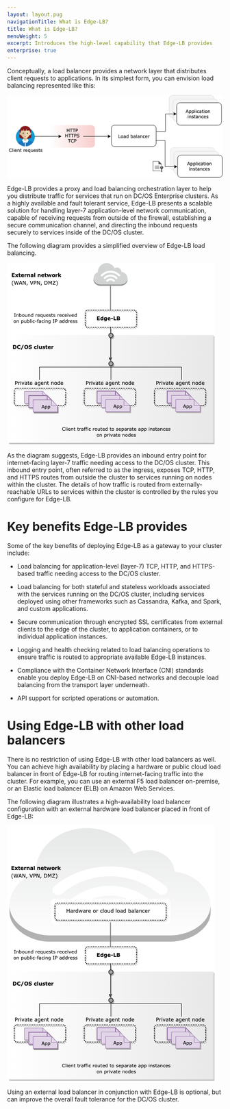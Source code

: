 ```yaml
---
layout: layout.pug
navigationTitle: What is Edge-LB?
title: What is Edge-LB?
menuWeight: 5
excerpt: Introduces the high-level capability that Edge-LB provides
enterprise: true
---
```

Conceptually, a load balancer provides a network layer that distributes client requests to applications. In its simplest form, you can envision load balancing represented like this:

![Load balancing in its simplest form](../../img/conceptual-load-balancer.png)

Edge-LB provides a proxy and load balancing orchestration layer to help you distribute traffic for services that run on DC/OS Enterprise clusters. As a highly available and fault tolerant service, Edge-LB presents a scalable solution for handling layer-7 application-level network communication, capable of receiving requests from outside of the firewall, establishing a secure communication channel, and directing the inbound requests securely to services inside of the DC/OS cluster.

The following diagram provides a simplified overview of Edge-LB load balancing.

![Simplified overview of Edge-LB](../../img/Edge-LB-Basic-01.png)

As the diagram suggests, Edge-LB provides an inbound entry point for internet-facing layer-7 traffic needing access to the DC/OS cluster. This inbound entry point, often referred to as the ingress, exposes TCP, HTTP, and HTTPS routes from outside the cluster to services running on nodes within the cluster. The details of how traffic is routed from externally-reachable URLs to services within the cluster is controlled by the rules you configure for Edge-LB.

# Key benefits Edge-LB provides
Some of the key benefits of deploying Edge-LB as a gateway to your cluster include:

- Load balancing for application-level (layer-7) TCP, HTTP,  and HTTPS-based traffic needing access to the DC/OS cluster.

- Load balancing for both stateful and stateless workloads associated with the services running on the DC/OS cluster, including services deployed using other frameworks such as Cassandra, Kafka, and Spark, and custom applications.

- Secure communication through encrypted SSL certificates from external clients to the edge of the cluster, to application containers, or to individual application instances.

- Logging and health checking related to load balancing operations to ensure traffic is routed to appropriate available Edge-LB instances.

- Compliance with the Container Network Interface (CNI) standards enable you deploy Edge-LB on CNI-based networks and decouple load balancing from the transport layer underneath.

- API support for scripted operations or automation.

# Using Edge-LB with other load balancers
There is no restriction of using Edge-LB with other load balancers as well. You can achieve high availability by placing a hardware or public cloud load balancer in front of Edge-LB for routing internet-facing traffic into the cluster. For example, you can use an external F5 load balancer on-premise, or an Elastic load balancer (ELB) on Amazon Web Services. 

The following diagram illustrates a high-availability load balancer configuration with an external hardware load balancer placed in front of Edge-LB:

![Using an external load balancer with Edge-LB](../../img/Edge-LB-Basic-02.png)

Using an external load balancer in conjunction with Edge-LB is optional, but can improve the overall fault tolerance for the DC/OS cluster.

